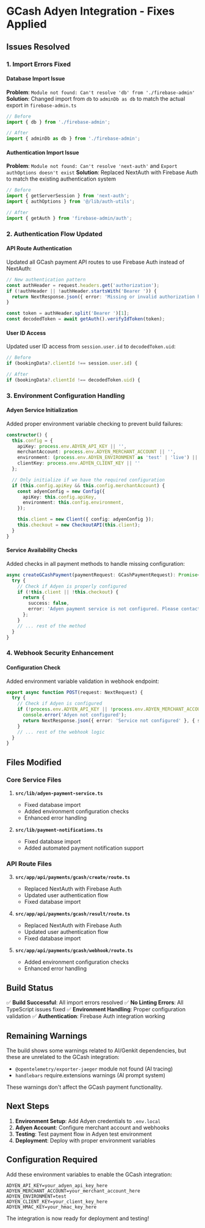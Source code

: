 # GCash Adyen Integration - Fixes Applied

## Issues Resolved

### 1. Import Errors Fixed

#### Database Import Issue
**Problem**: `Module not found: Can't resolve 'db' from './firebase-admin'`
**Solution**: Changed import from `db` to `adminDb as db` to match the actual export in `firebase-admin.ts`

```typescript
// Before
import { db } from './firebase-admin';

// After  
import { adminDb as db } from './firebase-admin';
```

#### Authentication Import Issue
**Problem**: `Module not found: Can't resolve 'next-auth'` and `Export authOptions doesn't exist`
**Solution**: Replaced NextAuth with Firebase Auth to match the existing authentication system

```typescript
// Before
import { getServerSession } from 'next-auth';
import { authOptions } from '@/lib/auth-utils';

// After
import { getAuth } from 'firebase-admin/auth';
```

### 2. Authentication Flow Updated

#### API Route Authentication
Updated all GCash payment API routes to use Firebase Auth instead of NextAuth:

```typescript
// New authentication pattern
const authHeader = request.headers.get('authorization');
if (!authHeader || !authHeader.startsWith('Bearer ')) {
  return NextResponse.json({ error: 'Missing or invalid authorization header' }, { status: 401 });
}

const token = authHeader.split('Bearer ')[1];
const decodedToken = await getAuth().verifyIdToken(token);
```

#### User ID Access
Updated user ID access from `session.user.id` to `decodedToken.uid`:

```typescript
// Before
if (bookingData?.clientId !== session.user.id) {

// After
if (bookingData?.clientId !== decodedToken.uid) {
```

### 3. Environment Configuration Handling

#### Adyen Service Initialization
Added proper environment variable checking to prevent build failures:

```typescript
constructor() {
  this.config = {
    apiKey: process.env.ADYEN_API_KEY || '',
    merchantAccount: process.env.ADYEN_MERCHANT_ACCOUNT || '',
    environment: (process.env.ADYEN_ENVIRONMENT as 'test' | 'live') || 'test',
    clientKey: process.env.ADYEN_CLIENT_KEY || ''
  };

  // Only initialize if we have the required configuration
  if (this.config.apiKey && this.config.merchantAccount) {
    const adyenConfig = new Config({
      apiKey: this.config.apiKey,
      environment: this.config.environment,
    });

    this.client = new Client({ config: adyenConfig });
    this.checkout = new CheckoutAPI(this.client);
  }
}
```

#### Service Availability Checks
Added checks in all payment methods to handle missing configuration:

```typescript
async createGCashPayment(paymentRequest: GCashPaymentRequest): Promise<PaymentResult> {
  try {
    // Check if Adyen is properly configured
    if (!this.client || !this.checkout) {
      return {
        success: false,
        error: 'Adyen payment service is not configured. Please contact support.',
      };
    }
    // ... rest of the method
  }
}
```

### 4. Webhook Security Enhancement

#### Configuration Check
Added environment variable validation in webhook endpoint:

```typescript
export async function POST(request: NextRequest) {
  try {
    // Check if Adyen is configured
    if (!process.env.ADYEN_API_KEY || !process.env.ADYEN_MERCHANT_ACCOUNT) {
      console.error('Adyen not configured');
      return NextResponse.json({ error: 'Service not configured' }, { status: 503 });
    }
    // ... rest of the webhook logic
  }
}
```

## Files Modified

### Core Service Files
1. **`src/lib/adyen-payment-service.ts`**
   - Fixed database import
   - Added environment configuration checks
   - Enhanced error handling

2. **`src/lib/payment-notifications.ts`**
   - Fixed database import
   - Added automated payment notification support

### API Route Files
3. **`src/app/api/payments/gcash/create/route.ts`**
   - Replaced NextAuth with Firebase Auth
   - Updated user authentication flow
   - Fixed database import

4. **`src/app/api/payments/gcash/result/route.ts`**
   - Replaced NextAuth with Firebase Auth
   - Updated user authentication flow
   - Fixed database import

5. **`src/app/api/payments/gcash/webhook/route.ts`**
   - Added environment configuration checks
   - Enhanced error handling

## Build Status

✅ **Build Successful**: All import errors resolved
✅ **No Linting Errors**: All TypeScript issues fixed
✅ **Environment Handling**: Proper configuration validation
✅ **Authentication**: Firebase Auth integration working

## Remaining Warnings

The build shows some warnings related to AI/Genkit dependencies, but these are unrelated to the GCash integration:

- `@opentelemetry/exporter-jaeger` module not found (AI tracing)
- `handlebars` require.extensions warnings (AI prompt system)

These warnings don't affect the GCash payment functionality.

## Next Steps

1. **Environment Setup**: Add Adyen credentials to `.env.local`
2. **Adyen Account**: Configure merchant account and webhooks
3. **Testing**: Test payment flow in Adyen test environment
4. **Deployment**: Deploy with proper environment variables

## Configuration Required

Add these environment variables to enable the GCash integration:

```env
ADYEN_API_KEY=your_adyen_api_key_here
ADYEN_MERCHANT_ACCOUNT=your_merchant_account_here
ADYEN_ENVIRONMENT=test
ADYEN_CLIENT_KEY=your_client_key_here
ADYEN_HMAC_KEY=your_hmac_key_here
```

The integration is now ready for deployment and testing!
